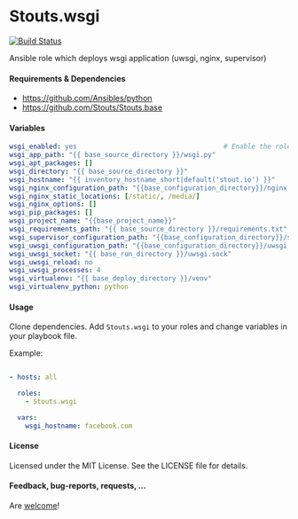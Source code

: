Stouts.wsgi
===========

[![Build Status](https://travis-ci.org/Stouts/Stouts.wsgi.png)](https://travis-ci.org/Stouts/Stouts.wsgi)

Ansible role which deploys wsgi application (uwsgi, nginx, supervisor)


#### Requirements & Dependencies

- https://github.com/Ansibles/python
- https://github.com/Stouts/Stouts.base


#### Variables
```yaml
wsgi_enabled: yes                                     # Enable the role
wsgi_app_path: "{{ base_source_directory }}/wsgi.py"
wsgi_apt_packages: []
wsgi_directory: "{{ base_source_directory }}"
wsgi_hostname: "{{ inventory_hostname_short|default('stout.io') }}"
wsgi_nginx_configuration_path: "{{base_configuration_directory}}/nginx.conf"
wsgi_nginx_static_locations: [/static/, /media/]
wsgi_nginx_options: []
wsgi_pip_packages: []
wsgi_project_name: "{{base_project_name}}"
wsgi_requirements_path: "{{ base_source_directory }}/requirements.txt"
wsgi_supervisor_configuration_path: "{{base_configuration_directory}}/supervisor.ini"
wsgi_uwsgi_configuration_path: "{{base_configuration_directory}}/uwsgi.ini"
wsgi_uwsgi_socket: "{{ base_run_directory }}/uwsgi.sock"
wsgi_uwsgi_reload: no
wsgi_uwsgi_processes: 4
wsgi_virtualenv: "{{ base_deploy_directory }}/venv"
wsgi_virtualenv_python: python
```

#### Usage

Clone dependencies.
Add `Stouts.wsgi` to your roles and change variables in your playbook file.

Example:

```yaml

- hosts: all

  roles:
    - Stouts.wsgi

  vars:
    wsgi_hostname: facebook.com

```

#### License

Licensed under the MIT License. See the LICENSE file for details.


#### Feedback, bug-reports, requests, ...

Are [welcome](https://github.com/Stouts/Stouts.wsgi/issues)!
